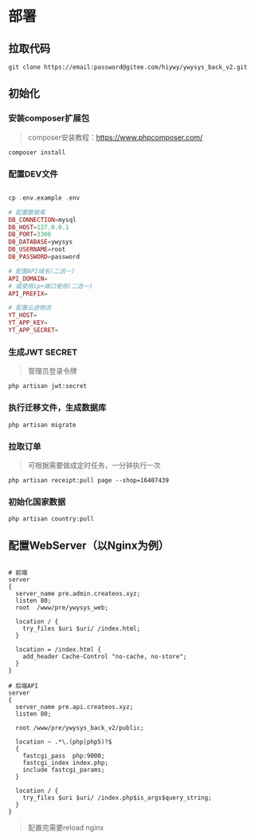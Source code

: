 # 部署

## 拉取代码

```shell
git clone https://email:password@gitee.com/hiywy/ywysys_back_v2.git
```

## 初始化

### 安装composer扩展包

> composer安装教程：https://www.phpcomposer.com/

```shell
composer install
```

### 配置DEV文件

```php

cp .env.example .env

# 配置数据库
DB_CONNECTION=mysql
DB_HOST=127.0.0.1
DB_PORT=3306
DB_DATABASE=ywysys
DB_USERNAME=root
DB_PASSWORD=password

# 配置API域名(二选一)
API_DOMAIN=
# 或使用ip+端口使用(二选一)
API_PREFIX=

# 配置云途物流
YT_HOST=
YT_APP_KEY=
YT_APP_SECRET=

```

### 生成JWT SECRET

> 管理员登录令牌

```shell
php artisan jwt:secret
```

### 执行迁移文件，生成数据库

```shell
php artisan migrate
```

### 拉取订单

> 可根据需要做成定时任务，一分钟执行一次

```shell
php artisan receipt:pull page --shop=16407439
```

### 初始化国家数据

```shell
php artisan country:pull
```

## 配置WebServer（以Nginx为例）

```nginx

# 前端
server
{
  server_name pre.admin.createos.xyz;
  listen 80;
  root  /www/pre/ywysys_web;

  location / {
    try_files $uri $uri/ /index.html;
  }

  location = /index.html {
    add_header Cache-Control "no-cache, no-store";
  }
}

# 后端API
server
{
  server_name pre.api.createos.xyz;
  listen 80;

  root /www/pre/ywysys_back_v2/public;

  location ~ .*\.(php|php5)?$
  {
    fastcgi_pass  php:9000;
    fastcgi_index index.php;
    include fastcgi_params;
  }

  location / {
    try_files $uri $uri/ /index.php$is_args$query_string;
  }
}
```

> 配置完需要reload nginx

